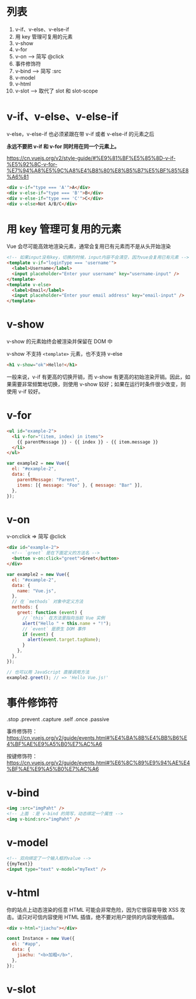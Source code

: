 # 列表

1. v-if、v-else、v-else-if
2. 用 key 管理可复用的元素
3. v-show
4. v-for
5. v-on  --> 简写 @click
6. 事件修饰符
7. v-bind   --> 简写 :src
8. v-model
9. v-html
10. v-slot  -->  取代了 slot 和 slot-scope

# v-if、v-else、v-else-if

v-else，v-else-if 也必须紧跟在带 v-if 或者 v-else-if 的元素之后

**永远不要把 v-if 和 v-for 同时用在同一个元素上。**

https://cn.vuejs.org/v2/style-guide/#%E9%81%BF%E5%85%8D-v-if-%E5%92%8C-v-for-%E7%94%A8%E5%9C%A8%E4%B8%80%E8%B5%B7%E5%BF%85%E8%A6%81

```html
<div v-if="type === 'A'">A</div>
<div v-else-if="type === 'B'">B</div>
<div v-else-if="type === 'C'">C</div>
<div v-else>Not A/B/C</div>
```

# 用 key 管理可复用的元素

Vue 会尽可能高效地渲染元素，通常会复用已有元素而不是从头开始渲染

```html
<!-- 如果input没有key，切换的时候，input内容不会清空，因为vue会复用已有元素 -->
<template v-if="loginType === 'username'">
  <label>Username</label>
  <input placeholder="Enter your username" key="username-input" />
</template>
<template v-else>
  <label>Email</label>
  <input placeholder="Enter your email address" key="email-input" />
</template>
```

# v-show

v-show 的元素始终会被渲染并保留在 DOM 中

v-show 不支持 `<template>` 元素，也不支持 v-else

```html
<h1 v-show="ok">Hello!</h1>
```

一般来说，v-if 有更高的切换开销，而 v-show 有更高的初始渲染开销。因此，如果需要非常频繁地切换，则使用 v-show 较好；如果在运行时条件很少改变，则使用 v-if 较好。

# v-for

```html
<ul id="example-2">
  <li v-for="(item, index) in items">
    {{ parentMessage }} - {{ index }} - {{ item.message }}
  </li>
</ul>
```

```js
var example2 = new Vue({
  el: "#example-2",
  data: {
    parentMessage: "Parent",
    items: [{ message: "Foo" }, { message: "Bar" }],
  },
});
```

# v-on

v-on:click => 简写 @click

```html
<div id="example-2">
  <!-- `greet` 是在下面定义的方法名 -->
  <button v-on:click="greet">Greet</button>
</div>
```

```js
var example2 = new Vue({
  el: "#example-2",
  data: {
    name: "Vue.js",
  },
  // 在 `methods` 对象中定义方法
  methods: {
    greet: function (event) {
      // `this` 在方法里指向当前 Vue 实例
      alert("Hello " + this.name + "!");
      // `event` 是原生 DOM 事件
      if (event) {
        alert(event.target.tagName);
      }
    },
  },
});

// 也可以用 JavaScript 直接调用方法
example2.greet(); // => 'Hello Vue.js!'
```

# 事件修饰符

.stop
.prevent
.capture
.self
.once
.passive

事件修饰符：https://cn.vuejs.org/v2/guide/events.html#%E4%BA%8B%E4%BB%B6%E4%BF%AE%E9%A5%B0%E7%AC%A6

按键修饰符：https://cn.vuejs.org/v2/guide/events.html#%E6%8C%89%E9%94%AE%E4%BF%AE%E9%A5%B0%E7%AC%A6

# v-bind

```html
<img :src="imgPaht" />
<!-- 上面 ：是 v-bind 的简写，动态绑定一个属性 -->
<img v-bind:src="imgPaht" />
```

# v-model

```html
<!-- 双向绑定了一个输入框的value -->
{{myText}}
<input type="text" v-model="myText" />
```

# v-html

你的站点上动态渲染的任意 HTML 可能会非常危险，因为它很容易导致 XSS 攻击。请只对可信内容使用 HTML 插值，绝不要对用户提供的内容使用插值。

```html
<div v-html="jiachu"></div>
```

```js
const Instance = new Vue({
  el: "#app",
  data: {
    jiachu: "<b>加粗</b>",
  },
});
```



# v-slot 